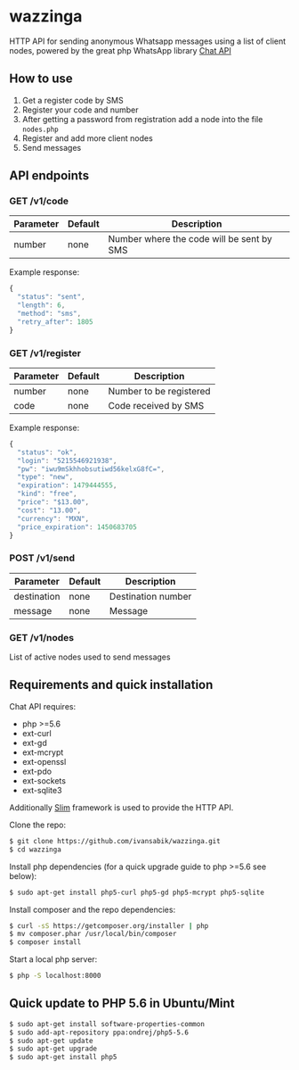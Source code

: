 # wazzinga

HTTP API for sending anonymous Whatsapp messages using a list of client nodes, powered by the great php WhatsApp library [Chat API](https://github.com/WHAnonymous/Chat-API)

## How to use

1. Get a register code by SMS
2. Register your code and number
3. After getting a password from registration add a node into the file ```nodes.php```
4. Register and add more client nodes
5. Send messages

## API endpoints

### GET /v1/code

| Parameter | Default | Description                               |
|-----------|---------|-------------------------------------------|
| number    | none    | Number where the code will be sent by SMS |

Example response:

```javascript
{
  "status": "sent",
  "length": 6,
  "method": "sms",
  "retry_after": 1805
}
```

### GET /v1/register

| Parameter | Default | Description             |
|-----------|---------|-------------------------|
| number    | none    | Number to be registered |
| code      | none    | Code received by SMS    |

Example response:

```javascript
{
  "status": "ok",
  "login": "5215546921938",
  "pw": "iwu9mSkhhobsutiwd56kelxG8fC=",
  "type": "new",
  "expiration": 1479444555,
  "kind": "free",
  "price": "$13.00",
  "cost": "13.00",
  "currency": "MXN",
  "price_expiration": 1450683705
}
```

### POST /v1/send

| Parameter   | Default | Description        |
|-------------|---------|--------------------|
| destination | none    | Destination number |
| message     | none    | Message            |

### GET /v1/nodes

List of active nodes used to send messages

## Requirements and quick installation

Chat API requires:

- php >=5.6
- ext-curl
- ext-gd
- ext-mcrypt
- ext-openssl
- ext-pdo
- ext-sockets
- ext-sqlite3

Additionally [Slim](https://github.com/slimphp/Slim) framework is used to provide the HTTP API.

Clone the repo:
```bash
$ git clone https://github.com/ivansabik/wazzinga.git
$ cd wazzinga
```

Install php dependencies (for a quick upgrade guide to php >=5.6 see below):

```bash
$ sudo apt-get install php5-curl php5-gd php5-mcrypt php5-sqlite
```

Install composer and the repo dependencies:

```bash
$ curl -sS https://getcomposer.org/installer | php
$ mv composer.phar /usr/local/bin/composer
$ composer install
```
Start a local php server:

```bash
$ php -S localhost:8000
```

## Quick update to PHP 5.6 in Ubuntu/Mint

```bash
$ sudo apt-get install software-properties-common
$ sudo add-apt-repository ppa:ondrej/php5-5.6
$ sudo apt-get update
$ sudo apt-get upgrade
$ sudo apt-get install php5
```
